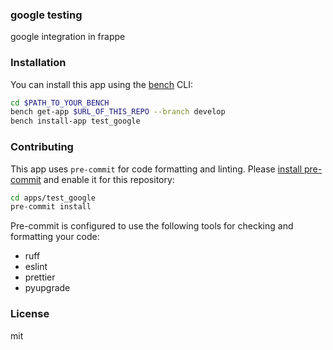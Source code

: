 ### google testing

google integration in frappe

### Installation

You can install this app using the [bench](https://github.com/frappe/bench) CLI:

```bash
cd $PATH_TO_YOUR_BENCH
bench get-app $URL_OF_THIS_REPO --branch develop
bench install-app test_google
```

### Contributing

This app uses `pre-commit` for code formatting and linting. Please [install pre-commit](https://pre-commit.com/#installation) and enable it for this repository:

```bash
cd apps/test_google
pre-commit install
```

Pre-commit is configured to use the following tools for checking and formatting your code:

- ruff
- eslint
- prettier
- pyupgrade

### License

mit
